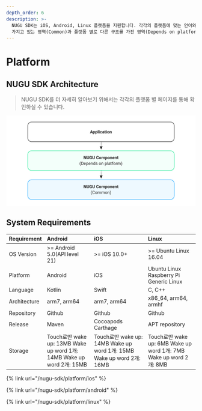 ```yaml
---
depth_order: 6
description: >-
  NUGU SDK는 iOS, Android, Linux 플랫폼을 지원합니다. 각각의 플랫폼에 맞는 언어와 특성을 따르고 있으며, 동일한 구조를
  가지고 있는 영역(Common)과 플랫폼 별로 다른 구조를 가진 영역(Depends on platform)이 구분되어 있습니다.
---
```


# Platform

## NUGU SDK Architecture

> NUGU SDK를 더 자세히 알아보기 위해서는 각각의 플랫폼 별 페이지를 통해 확인하실 수 있습니다.

![](/assets/images/nugu-sdk-platform-01.png)

## System Requirements

| Requirement | Android | iOS | Linux |
| :--- | :--- | :--- | :--- |
| OS Version | &gt;= Android 5.0\(API level 21\) | &gt;= iOS 10.0+ | &gt;= Ubuntu Linux 16.04 |
| Platform | Android | iOS | Ubuntu Linux Raspberry Pi Generic Linux |
| Language | Kotlin | Swift | C, C++ |
| Architecture | arm7, arm64 | arm7, arm64 | x86\_64, arm64, armhf |
| Repository | Github | Github | Github |
| Release | Maven | Cocoapods Carthage | APT repository |
| Storage | Touch로만 wake up: 13MB Wake up word 1개: 14MB Wake up word 2개: 15MB | Touch로만 wake up: 14MB Wake up word 1개: 15MB Wake up word 2개: 16MB | Touch로만 wake up: 6MB Wake up word 1개: 7MB Wake up word 2개: 8MB |

{% link url="/nugu-sdk/platform/ios" %}

{% link url="/nugu-sdk/platform/android" %}

{% link url="/nugu-sdk/platform/linux" %}


